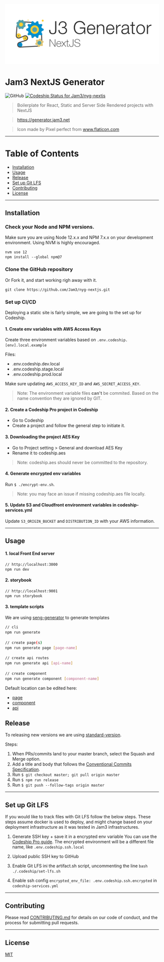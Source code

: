 <p align="center">
  <a href="https://terminalizer.com">
    <img src="docs/logo.jpg"/>
  </a>
</p>

# Jam3 NextJS Generator

![GitHub](https://img.shields.io/github/license/jam3/nyg-nextjs)
[![Codeship Status for Jam3/nyg-nextjs](https://app.codeship.com/projects/0fcd63a0-29d6-0138-cc17-02df0a7848fa/status?branch=master)](https://app.codeship.com/projects/384142)

> Boilerplate for React, Static and Server Side Rendered projects with NextJS

> https://generator.jam3.net

> Icon made by Pixel perfect from www.flaticon.com

---

# Table of Contents

- [Installation](#installation)
- [Usage](#usage)
- [Release](#release)
- [Set up Git LFS](#setupgitlfs)
- [Contributing](#contributing)
- [License](#license)

---

## Installation

### Check your Node and NPM versions.

Make sure you are using Node 12.x.x and NPM 7.x.x on your development environment. Using NVM is highly encouraged.

```
nvm use 12
npm install --global npm@7
```

### Clone the GitHub repository

Or Fork it, and start working righ away with it.

```
git clone https://github.com/Jam3/nyg-nextjs.git
```

### Set up CI/CD

Deploying a static site is fairly simple, we are going to the set up for Codeship.

#### 1. Create env variables with AWS Access Keys

Create three environment variables based on `.env.codeship.[env].local.example`

Files:

- .env.codeship.dev.local
- .env.codeship.stage.local
- .env.codeship.prod.local

Make sure updating `AWS_ACCESS_KEY_ID` and `AWS_SECRET_ACCESS_KEY`.

> Note: The environment variable files **can't** be commited. Based on the name convention they are ignored by GIT.

#### 2. Create a Codeship Pro project in Codeship

- Go to Codeship
- Create a project and follow the general step to initiate it.

#### 3. Downloading the project AES Key

- Go to Project setting > General and download AES Key
- Rename it to codeship.aes

> Note: codeship.aes should never be committed to the repository.

#### 4. Generate encrypted env variables

Run `$ ./encrypt-env.sh`.

> Note: you may face an issue if missing codeship.aes file locally.

#### 5. Update S3 and Cloudfront environment variables in codeship-services.yml

Update `S3_ORIGIN_BUCKET` and `DISTRIBUTION_ID` with your AWS information.

---

## Usage

#### 1. local Front End server

```
// http://localhost:3000
npm run dev
```

#### 2. storybook

```
// http://localhost:9001
npm run storybook
```

#### 3. template scripts

We are using [seng-generator](https://github.com/mediamonks/seng-generator) to generate templates

```bash
// cli
npm run generate

// create page(s)
npm run generate page [page-name]

// create api routes
npm run generate api [api-name]

// create component
npm run generate component [component-name]
```

Default location can be edited here:

- [page](scripts/templates/page/.senggenerator)
- [component](scripts/templates/component/.senggenerator)
- [api](scripts/templates/api/.senggenerator)

## Release

To releasing new versions we are using [standard-version](https://github.com/conventional-changelog/standard-version).

Steps:

1. When PRs/commits land to your master branch, select the Squash and Merge option.
2. Add a title and body that follows the [Conventional Commits Specification](https://www.conventionalcommits.org).
3. Run `$ git checkout master; git pull origin master`
4. Run `$ npm run release`
5. Run `$ git push --follow-tags origin master`

---

## Set up Git LFS

If you would like to track files with Git LFS follow the below steps. These steps assume docker is used to deploy, and might change based on your deployment infrastructure as it was tested in Jam3 infrastructures.

1. Generate SSH key + save it in a encrypted env variable
   You can use the [Codeship Pro guide](https://github.com/codeship-library/docker-utilities/tree/master/ssh-helper). The encrypted environment will be a different file name, like `.env.codeship.ssh.local`

2. Upload public SSH key to GitHub

3. Enable Git LFS ini the artifact.sh script, uncommenting the line `bash ./.codeship/set-lfs.sh`
4. Enable ssh config `encrypted_env_file: .env.codeship.ssh.encrypted` in `codeship-services.yml`

---

## Contributing

Please read [CONTRIBUTING.md](CONTRIBUTING.md) for details on our code of conduct, and the process for submitting
pull requests.

---

## License

[MIT](LICENSE)
